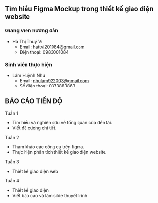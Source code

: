 ## Tìm hiểu Figma Mockup trong thiết kế giao diện website ##
### Giảng viên hướng dẫn ###
- Hà Thị Thuý Vi
  - Email: hattvi201084@gmail.com
  - Điện thoại: 0983001084
### Sinh viên thực hiện ###
- Lâm Huỳnh Như
  - Email: nhulam922003@gmail.com
  - Số điện thoại: 0373883863
## BÁO CÁO TIẾN ĐỘ ##
Tuần 1
- Tìm hiểu và nghiên cứu về tổng quan của đền tài.
- Viết đề cương chi tiết.

Tuần 2
- Tham khảo các công cụ trên figma.
- Thực hiện phân tích thiết kế giao diện website.

Tuần 3
- Thiết kế giao diện web
  
Tuần 4
- Thiết kế giao diện 
- Viết báo cáo và làm silde thuyết trình 
